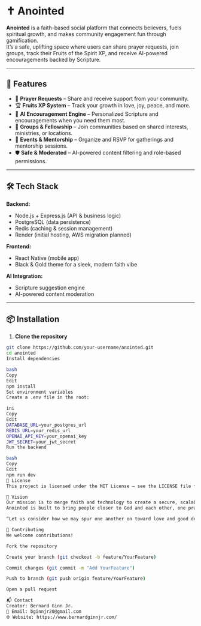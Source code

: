 # ✝️ Anointed

**Anointed** is a faith-based social platform that connects believers, fuels spiritual growth, and makes community engagement fun through gamification.  
It’s a safe, uplifting space where users can share prayer requests, join groups, track their Fruits of the Spirit XP, and receive AI-powered encouragements backed by Scripture.

---

## 🚀 Features
- 🙏 **Prayer Requests** – Share and receive support from your community.
- 🏆 **Fruits XP System** – Track your growth in love, joy, peace, and more.
- 📖 **AI Encouragement Engine** – Personalized Scripture and encouragements when you need them most.
- 👥 **Groups & Fellowship** – Join communities based on shared interests, ministries, or locations.
- 📅 **Events & Mentorship** – Organize and RSVP for gatherings and mentorship sessions.
- 🛡 **Safe & Moderated** – AI-powered content filtering and role-based permissions.

---

## 🛠 Tech Stack
**Backend:**
- Node.js + Express.js (API & business logic)
- PostgreSQL (data persistence)
- Redis (caching & session management)
- Render (initial hosting, AWS migration planned)

**Frontend:**
- React Native (mobile app)
- Black & Gold theme for a sleek, modern faith vibe

**AI Integration:**
- Scripture suggestion engine
- AI-powered content moderation

---

## 📦 Installation

1. **Clone the repository**
```bash
git clone https://github.com/your-username/anointed.git
cd anointed
Install dependencies

bash
Copy
Edit
npm install
Set environment variables
Create a .env file in the root:

ini
Copy
Edit
DATABASE_URL=your_postgres_url
REDIS_URL=your_redis_url
OPENAI_API_KEY=your_openai_key
JWT_SECRET=your_jwt_secret
Run the backend

bash
Copy
Edit
npm run dev
📜 License
This project is licensed under the MIT License – see the LICENSE file for details.

🌟 Vision
Our mission is to merge faith and technology to create a secure, scalable, and spiritually enriching experience.
Anointed is built to bring people closer to God and each other, one prayer, encouragement, and fellowship at a time.

“Let us consider how we may spur one another on toward love and good deeds.” – Hebrews 10:24

🤝 Contributing
We welcome contributions!

Fork the repository

Create your branch (git checkout -b feature/YourFeature)

Commit changes (git commit -m "Add YourFeature")

Push to branch (git push origin feature/YourFeature)

Open a pull request

📬 Contact
Creator: Bernard Ginn Jr.
📧 Email: bginnjr20@gmail.com
🌐 Website: https://www.bernardginnjr.com/

